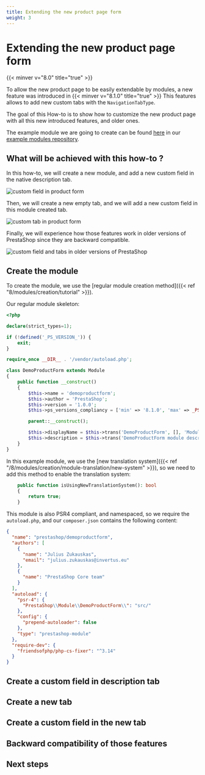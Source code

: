 ```yaml
---
title: Extending the new product page form
weight: 3
---
```


# Extending the new product page form
{{< minver v="8.0" title="true" >}}

To allow the new product page to be easily extendable by modules, a new feature was introduced in {{< minver v="8.1.0" title="true" >}} 
This features allows to add new custom tabs with the `NavigationTabType`.

The goal of this How-to is to show how to customize the new product page with all this new introduced features, and older ones. 

The example module we are going to create can be found [here](https://github.com/PrestaShop/example-modules/tree/master/demoproductform) in our [example modules repository](https://github.com/PrestaShop/example-modules).

## What will be achieved with this how-to ?

In this how-to, we will create a new module, and add a new custom field in the native description tab. 

![custom field in product form](../img/productform-customfield.png)

Then, we will create a new empty tab, and we will add a new custom field in this module created tab.

![custom tab in product form](../img/productform-customtab.png)

Finally, we will experience how those features work in older versions of PrestaShop since they are backward compatible.

![custom field and tabs in older versions of PrestaShop](../img/productform-backward.png)

## Create the module

To create the module, we use the [regular module creation method]({{< ref "8/modules/creation/tutorial" >}}).

Our regular module skeleton: 

```php
<?php

declare(strict_types=1);

if (!defined('_PS_VERSION_')) {
    exit;
}

require_once __DIR__ . '/vendor/autoload.php';

class DemoProductForm extends Module
{
    public function __construct()
    {
        $this->name = 'demoproductform';
        $this->author = 'PrestaShop';
        $this->version = '1.0.0';
        $this->ps_versions_compliancy = ['min' => '8.1.0', 'max' => _PS_VERSION_];

        parent::__construct();

        $this->displayName = $this->trans('DemoProductForm', [], 'Modules.Demoproductform.Config');
        $this->description = $this->trans('DemoProductForm module description', [], 'Modules.Demoproductform.Config');
    }
}
```

In this example module, we use the [new translation system]({{< ref "/8/modules/creation/module-translation/new-system" >}}), so we need to add this method to enable the translation system: 

```php
    public function isUsingNewTranslationSystem(): bool
    {
        return true;
    }
```

This module is also PSR4 compliant, and namespaced, so we require the `autoload.php`, and our `composer.json` contains the following content: 

```json
{
  "name": "prestashop/demoproductform",
  "authors": [
    {
      "name": "Julius Zukauskas",
      "email": "julius.zukauskas@invertus.eu"
    },
    {
      "name": "PrestaShop Core team"
    }
  ],
  "autoload": {
    "psr-4": {
      "PrestaShop\\Module\\DemoProductForm\\": "src/"
    },
    "config": {
      "prepend-autoloader": false
    },
    "type": "prestashop-module"
  },
  "require-dev": {
    "friendsofphp/php-cs-fixer": "^3.14"
  }
}
```


## Create a custom field in description tab

## Create a new tab

## Create a custom field in the new tab

## Backward compatibility of those features


## Next steps